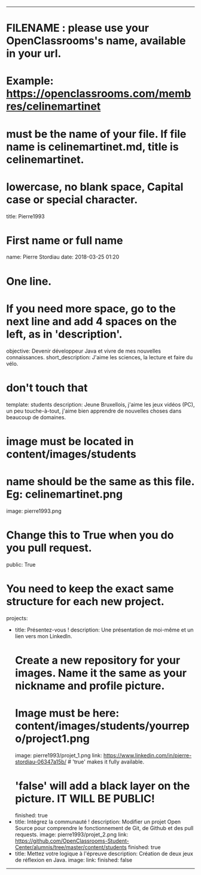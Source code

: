 ---

# FILENAME : please use your OpenClassrooms's name, available in your url.
# Example: https://openclassrooms.com/membres/celinemartinet
# must be the name of your file. If file name is celinemartinet.md, title is celinemartinet.
# lowercase, no blank space, Capital case or special character.
title: Pierre1993

# First name or full name
name: Pierre Stordiau
date: 2018-03-25 01:20

# One line.
# If you need more space, go to the next line and add 4 spaces on the left, as in 'description'.
objective: Devenir développeur Java et vivre de mes nouvelles connaissances.
short_description: J'aime les sciences, la lecture et faire du vélo.

# don't touch that
template: students
description:
    Jeune Bruxellois, j'aime les jeux vidéos (PC), un peu touche-à-tout, j'aime bien apprendre de nouvelles choses dans beaucoup de domaines.
# image must be located in content/images/students
# name should be the same as this file. Eg: celinemartinet.png
image: pierre1993.png

# Change this to True when you do you pull request.
public: True

# You need to keep the exact same structure for each new project.
projects:
  - title: Présentez-vous !
    description: Une présentation de moi-même et un lien vers mon LinkedIn.
    # Create a new repository for your images. Name it the same as your nickname and profile picture.
    # Image must be here: content/images/students/yourrepo/project1.png
    image: pierre1993/projet_1.png
    link: https://www.linkedin.com/in/pierre-stordiau-06347a15b/    # 'true' makes it fully available.
    # 'false' will add a black layer on the picture. IT WILL BE PUBLIC!
    finished: true
  - title: Intégrez la communauté !
    description: Modifier un projet Open Source pour comprendre le fonctionnement de Git, de Github et des pull requests. 
    image: pierre1993/projet_2.png
    link: https://github.com/OpenClassrooms-Student-Center/alumnis/tree/master/content/students
    finished: true
  - title: Mettez votre logique à l'épreuve
    description: Création de deux jeux de réflexion en Java.
    image:
    link:
    finished: false
---